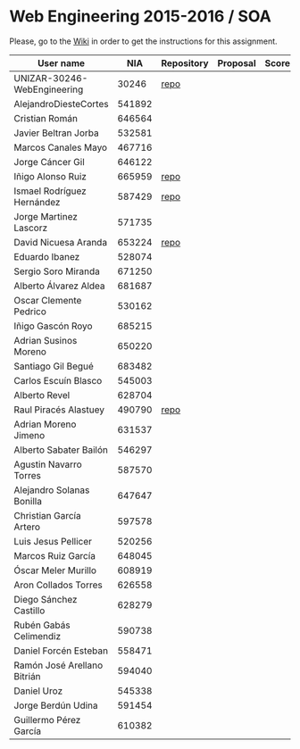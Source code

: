 # Web Engineering 2015-2016 / SOA
Please, go to the [Wiki](https://github.com/UNIZAR-30246-WebEngineering/Laboratory-5-SOA/wiki) in order to get the instructions for this assignment.


User name | NIA |Repository|Proposal|Score
----------|-----|----------|--------|-----
UNIZAR-30246-WebEngineering |30246 | [repo](https://github.com/UNIZAR-30246-WebEngineering/Laboratory-5-SOA) 
AlejandroDiesteCortes | 541892 
Cristian Román |646564 
Javier Beltran Jorba | 532581
Marcos Canales Mayo | 467716 
Jorge Cáncer Gil | 646122 
Iñigo Alonso Ruiz | 665959 | [repo](https://github.com/Shathe/Laboratory-5-SOA) 
Ismael Rodríguez Hernández | 587429 | [repo](https://github.com/ismaro3/Laboratory-5-SOA) 
Jorge Martinez Lascorz | 571735 
David Nicuesa Aranda | 653224 | [repo](https://github.com/Nicu1309/Laboratory-5-SOA) 
Eduardo Ibanez | 528074 
Sergio Soro Miranda | 671250 
Alberto Álvarez Aldea | 681687 
Oscar Clemente Pedrico | 530162
Iñigo Gascón Royo | 685215 
Adrian Susinos Moreno | 650220 
Santiago Gil Begué | 683482 
Carlos Escuín Blasco | 545003 
Alberto Revel | 628704
Raul Piracés Alastuey | 490790 | [repo](https://github.com/piraces/Laboratory-5-SOA) 
Adrian Moreno Jimeno | 631537 
Alberto Sabater Bailón | 546297 
Agustin Navarro Torres | 587570 
Alejandro Solanas Bonilla | 647647 
Christian García Artero | 597578 
Luis Jesus Pellicer | 520256 
Marcos Ruiz García | 648045 
Óscar Meler Murillo | 608919 
Aron Collados Torres | 626558 
Diego Sánchez Castillo | 628279 
Rubén Gabás Celimendiz | 590738 
Daniel Forcén Esteban | 558471 
Ramón José Arellano Bitrián | 594040 
Daniel Uroz | 545338 
Jorge Berdún Udina | 591454 
Guillermo Pérez García | 610382 
